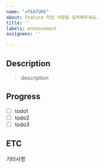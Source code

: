 ```yaml
---
name: "✔FEATURE"
about: Feature 작업 사항을 입력해주세요.
title: ''
labels: enhancement
assignees: ''

---
```


## Description

> description

## Progress

- [ ] todo1
- [ ] todo2
- [ ] todo3

## ETC
기타사항
